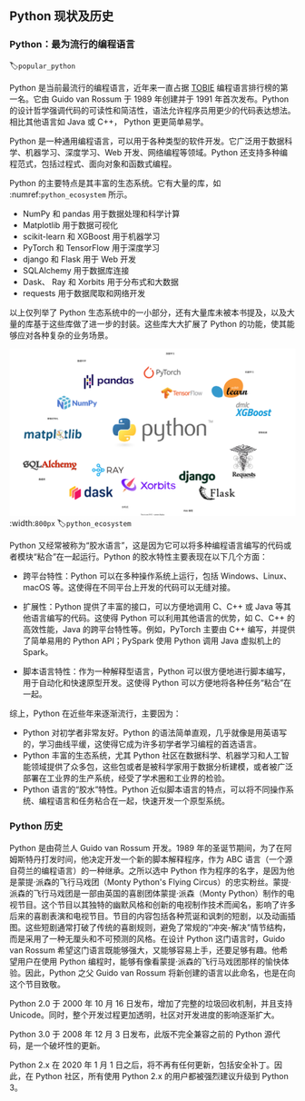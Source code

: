 Python 现状及历史
---------------

### Python：最为流行的编程语言
:label:`popular_python`

Python 是当前最流行的编程语言，近年来一直占据 [TOBIE](https://www.tiobe.com/tiobe-index/) 编程语言排行榜的第一名。它由 Guido van Rossum 于 1989 年创建并于 1991 年首次发布。Python 的设计哲学强调代码的可读性和简洁性，语法允许程序员用更少的代码表达想法。相比其他语言如 Java 或 C++， Python 更更简单易学。

Python 是一种通用编程语言，可以用于各种类型的软件开发。它广泛用于数据科学、机器学习、深度学习、Web 开发、网络编程等领域。Python 还支持多种编程范式，包括过程式、面向对象和函数式编程。

Python 的主要特点是其丰富的生态系统。它有大量的库，如 :numref:`python_ecosystem` 所示。

* NumPy 和 pandas 用于数据处理和科学计算
* Matplotlib 用于数据可视化
* scikit-learn 和 XGBoost 用于机器学习
* PyTorch 和 TensorFlow 用于深度学习
* django 和 Flask 用于 Web 开发
* SQLAlchemy 用于数据库连接
* Dask、 Ray 和 Xorbits 用于分布式和大数据
* requests 用于数据爬取和网络开发

以上仅列举了 Python 生态系统中的一小部分，还有大量库未被本书提及，以及大量的库基于这些库做了进一步的封装。这些库大大扩展了 Python 的功能，使其能够应对各种复杂的业务场景。

![Python 拥有丰富的生态系统](../img/ch-python-lang/python-ecosystem.svg)
:width:`800px`
:label:`python_ecosystem`

Python 又经常被称为“胶水语言”，这是因为它可以将多种编程语言编写的代码或者模块“粘合”在一起运行。Python 的胶水特性主要表现在以下几个方面：

* 跨平台特性：Python 可以在多种操作系统上运行，包括 Windows、Linux、macOS 等。这使得在不同平台上开发的代码可以无缝对接。

* 扩展性：Python 提供了丰富的接口，可以方便地调用 C、C++ 或 Java 等其他语言编写的代码。这使得 Python 可以利用其他语言的优势，如 C、C++ 的高效性能，Java 的跨平台特性等。例如，PyTorch 主要由 C++ 编写，并提供了简单易用的 Python API；PySpark 使用 Python 调用 Java 虚拟机上的 Spark。

* 脚本语言特性：作为一种解释型语言，Python 可以很方便地进行脚本编写，用于自动化和快速原型开发。这使得 Python 可以方便地将各种任务“粘合”在一起。

综上，Python 在近些年来逐渐流行，主要因为：

* Python 对初学者非常友好。Python 的语法简单直观，几乎就像是用英语写的，学习曲线平缓，这使得它成为许多初学者学习编程的首选语言。
* Python 丰富的生态系统，尤其 Python 社区在数据科学、机器学习和人工智能领域提供了众多包，这些包或者是被科学家用于数据分析建模，或者被广泛部署在工业界的生产系统，经受了学术圈和工业界的检验。
* Python 语言的“胶水”特性。Python 近似脚本语言的特点，可以将不同操作系统、编程语言和任务粘合在一起，快速开发一个原型系统。

### Python 历史

Python 是由荷兰人 Guido van Rossum 开发。1989 年的圣诞节期间，为了在阿姆斯特丹打发时间，他决定开发一个新的脚本解释程序，作为 ABC 语言（一个源自荷兰的编程语言）的一种继承。之所以选中 Python 作为程序的名字，是因为他是蒙提·派森的飞行马戏团（Monty Python's Flying Circus）的忠实粉丝。蒙提·派森的飞行马戏团是一部由英国的喜剧团体蒙提·派森（Monty Python）制作的电视节目。这个节目以其独特的幽默风格和创新的电视制作技术而闻名，影响了许多后来的喜剧表演和电视节目。节目的内容包括各种荒诞和讽刺的短剧，以及动画插图。这些短剧通常打破了传统的喜剧规则，避免了常规的“冲突-解决”情节结构，而是采用了一种无厘头和不可预测的风格。在设计 Python 这门语言时，Guido van Rossum 希望这门语言既能够强大，又能够容易上手，还要足够有趣。他希望用户在使用 Python 编程时，能够有像看蒙提·派森的飞行马戏团那样的愉快体验。因此，Python 之父 Guido van Rossum 将新创建的语言以此命名，也是在向这个节目致敬。

Python 2.0 于 2000 年 10 月 16 日发布，增加了完整的垃圾回收机制，并且支持 Unicode。同时，整个开发过程更加透明，社区对开发进度的影响逐渐扩大。

Python 3.0 于 2008 年 12 月 3 日发布，此版不完全兼容之前的 Python 源代码，是一个破坏性的更新。

Python 2.x 在 2020 年 1 月 1 日之后，将不再有任何更新，包括安全补丁。因此，在 Python 社区，所有使用 Python 2.x 的用户都被强烈建议升级到 Python 3。
